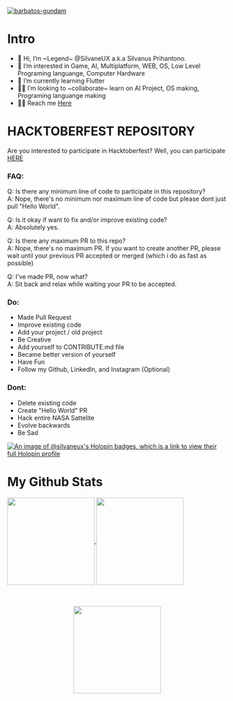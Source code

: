 
[![barbatos-gundam](https://github.com/SilvaneUX/SilvaneUX/assets/46640918/669347c7-0ec7-439f-ba8b-7e3b1a81df7b)](https://github.com/SilvaneUX)

<h1>Intro</h1>

- 👋 Hi, I’m ~Legend~ @SilvaneUX a.k.a Silvanus Prihantono.
- 👀 I’m interested in Game, AI, Multiplatform, WEB, OS, Low Level Programing languange, Computer Hardware
- 🌱 I’m currently learning Flutter
- 🤝🏼 I’m looking to ~collaborate~ learn on AI Project, OS making, Programing languange making
- 🤙🏼 Reach me [Here](cutt.ly/sux)

<!---
SilvaneUX/SilvaneUX is a ✨ special ✨ repository because its `README.md` (this file) appears on your GitHub profile.
You can click the Preview link to take a look at your changes.


![Anurag's GitHub stats](https://github-readme-stats.vercel.app/api?username=SilvaneUX&show_icons=true&theme=bear)
![Top Langs](https://github-readme-stats.vercel.app/api/top-langs/?username=SilvaneUX&theme=bear)

--->

<h1>HACKTOBERFEST REPOSITORY</h1>

Are you interested to participate in Hacktoberfest? Well, you can participate [HERE](https://github.com/SilvaneUX/donut-test)

<h3>FAQ: </h3>

Q: Is there any minimum line of code to participate in this repository?
<br>
A: Nope, there's no minimum nor maximum line of code but please dont just pull "Hello World".

Q: Is it okay if want to fix and/or improve existing code?
<br>
A: Absolutely yes.

Q: Is there any maximum PR to this repo?
<br>
A: Nope, there's no maximum PR. If you want to create another PR, please wait until your previous PR accepted or merged (which i do as fast as possible)

Q: I've made PR, now what?
<br>
A: Sit back and relax while waiting your PR to be accepted.


<h3>Do: </h3>

- Made Pull Request
- Improve existing code
- Add your project / old project
- Be Creative
- Add yourself to CONTRIBUTE.md file
- Became better version of yourself
- Have Fun
- Follow my Github, LinkedIn, and Instagram (Optional)

<h3>Dont:</h3>

- Delete existing code
- Create "Hello World" PR
- Hack entire NASA Sattelite
- Evolve backwards
- Be Sad

[![An image of @silvaneux's Holopin badges, which is a link to view their full Holopin profile](https://holopin.me/silvaneux)](https://holopin.io/@silvaneux)

<h1>My Github Stats</h1>
<a href="https://github.com/SilvaneUX/">
  <img height=200 align="center" src="https://github-readme-stats.vercel.app/api?username=SilvaneUX&show_icons=true&theme=bear" />
</a>
<a href="https://github.com/SilvaneUX/">
  <img height=200 align="center" src="https://github-readme-stats.vercel.app/api/top-langs/?username=SilvaneUX&theme=bear&layout=compact&langs_count=10&card_width=380" />
</a>
<br>
<br>
<br>
<p align="center">
<a href="https://github.com/SilvaneUX/" style="text-align: center">
  <img height=200 align="center" src="http://github-readme-streak-stats.herokuapp.com?user=SilvaneUX&theme=bear&border_radius=25&date_format=j%20M%5B%20Y%5D&card_width=900" />
</a>
</p>
